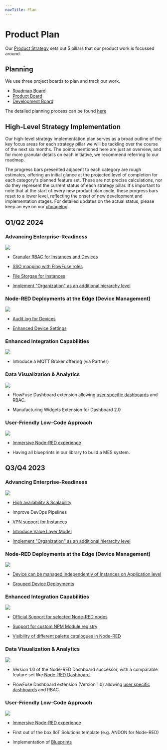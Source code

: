 ```yaml
---
navTitle: Plan
---
```

# Product Plan

Our [Product Strategy](/handbook/product/strategy.md) sets out 5 pillars that our product work is focussed around.

## Planning

We use three project boards to plan and track our work.

 - [Roadmap Board](https://github.com/orgs/FlowFuse/projects/5)
 - [Product Board](https://github.com/orgs/FlowFuse/projects/3/views/1)
 - [Development Board](https://github.com/orgs/FlowFuse/projects/1/views/1)

The detailed planning process can be found [here](../development/releases/planning.md)

## High-Level Strategy Implementation

Our high-level strategy implementation plan serves as a broad outline of the key focus areas for each strategy pillar we will be tackling over the course of the next six months. The points mentioned here are just an overview, and for more granular details on each initiative, we recommend referring to our roadmap.

The progress bars presented adjacent to each category are rough estimates, offering an initial glance at the projected level of completion for each category's planned feature set. These are not precise calculations, nor do they represent the current status of each strategy pillar. It's important to note that at the start of every new product plan cycle, these progress bars reset to a lower level, reflecting the onset of new development and implementation stages. For detailed updates on the actual status, please keep an eye on our [chnagelog](https://flowfuse.com/changelog/).

## Q1/Q2 2024

### Advancing Enterprise-Readiness 
![](https://geps.dev/progress/0)

- [Granular RBAC for Instances and Devices](https://github.com/FlowFuse/flowfuse/issues/3093)

- [SSO mapping with FlowFuse roles](https://github.com/FlowFuse/flowfuse/issues/2832)

- [File Storgae for Instances](https://github.com/FlowFuse/flowfuse/issues/3056)

- [Implement "Organization" as an additional hierarchy level](https://github.com/FlowFuse/flowfuse/issues/2338)

### Node-RED Deployments at the Edge (Device Management)
![](https://geps.dev/progress/0)

- [Audit log for Devices](https://github.com/FlowFuse/device-agent/issues/188)

- [Enhanced Device Settings](https://github.com/FlowFuse/flowfuse/issues/3172)

### Enhanced Integration Capabilities
![](https://geps.dev/progress/0)

- Introduce a MQTT Broker offering (via Partner)

### Data Visualization & Analytics
![](https://geps.dev/progress/0)

- FlowFuse Dashboard extension allowing [user specific dashboards](https://github.com/FlowFuse/node-red-dashboard/issues/1) and RBAC.

- Manufacturing Widgets Extension for Dashboard 2.0

### User-Friendly Low-Code Approach 
![](https://geps.dev/progress/0)

- [Immersive Node-RED experience](https://github.com/FlowFuse/flowfuse/issues/2246)

- Having all blueprints in our library to build a MES system.

## Q3/Q4 2023

### Advancing Enterprise-Readiness 
![](https://geps.dev/progress/70)

- [High availability & Scalability](https://github.com/FlowFuse/flowfuse/issues/1678)

- Improve DevOps Pipelines

- [VPN support for Instances](https://github.com/FlowFuse/flowfuse/issues/1570)

- [Introduce Value Layer Model](https://github.com/FlowFuse/flowfuse/issues/2167)

- [Implement "Organization" as an additional hierarchy level](https://github.com/FlowFuse/flowfuse/issues/2338)


### Node-RED Deployments at the Edge (Device Management)
![](https://geps.dev/progress/80)

- [Device can be managed independently of Instances on Application level](https://github.com/FlowFuse/flowfuse/issues/2334)

- [Grouped Device Deployments](https://github.com/FlowFuse/flowfuse/issues/1509)

### Enhanced Integration Capabilities
![](https://geps.dev/progress/95)

- [Official Support for selected Node-RED nodes](https://github.com/FlowFuse/flowfuse/issues/1901)

- [Support for custom NPM Module registry](https://github.com/FlowFuse/flowfuse/issues/217)

- [Visibility of different palette catalogues in Node-RED](https://github.com/node-red/node-red/issues/4057)


### Data Visualization & Analytics
![](https://geps.dev/progress/40)

- Version 1.0 of the Node-RED Dashboard successor, with a comparable feature set like [Node-RED Dashboard](https://github.com/node-red/node-red-dashboard).

- FlowFuse Dashboard extension (Version 1.0) allowing [user specific dashboards](https://github.com/FlowFuse/node-red-dashboard/issues/1) and RBAC.

### User-Friendly Low-Code Approach 
![](https://geps.dev/progress/40)

- [Immersive Node-RED experience](https://github.com/FlowFuse/flowfuse/issues/2246)

- First out of the box IIoT Solutions template (e.g. ANDON for Node-RED)

- Implementation of [Blueprints](https://github.com/FlowFuse/flowfuse/issues/2814)